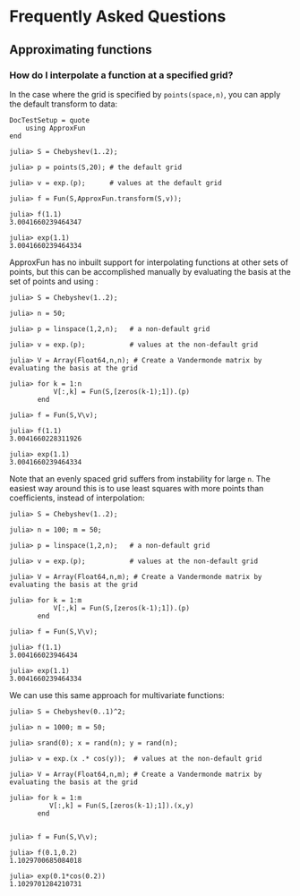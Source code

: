 # Frequently Asked Questions

## Approximating functions

### How do I interpolate a function at a specified grid?

In the case where the grid is specified by `points(space,n)`, you can apply the default transform to data:

```@meta
DocTestSetup = quote
    using ApproxFun
end
```

```jldoctest
julia> S = Chebyshev(1..2);

julia> p = points(S,20); # the default grid

julia> v = exp.(p);      # values at the default grid

julia> f = Fun(S,ApproxFun.transform(S,v));

julia> f(1.1)
3.0041660239464347

julia> exp(1.1)
3.0041660239464334
```

ApproxFun has no inbuilt support for interpolating functions at other sets of points, but this can be accomplished manually by evaluating the basis at the set of points and using \:

```jldoctest
julia> S = Chebyshev(1..2);

julia> n = 50;

julia> p = linspace(1,2,n);   # a non-default grid

julia> v = exp.(p);           # values at the non-default grid

julia> V = Array(Float64,n,n); # Create a Vandermonde matrix by evaluating the basis at the grid

julia> for k = 1:n
           V[:,k] = Fun(S,[zeros(k-1);1]).(p)
       end

julia> f = Fun(S,V\v);

julia> f(1.1)
3.0041660228311926

julia> exp(1.1)
3.0041660239464334
```

Note that an evenly spaced grid suffers from instability for large `n`.  The easiest way around this is to use least squares with more points than coefficients, instead of interpolation:

```jldoctest
julia> S = Chebyshev(1..2);

julia> n = 100; m = 50;

julia> p = linspace(1,2,n);   # a non-default grid

julia> v = exp.(p);           # values at the non-default grid

julia> V = Array(Float64,n,m); # Create a Vandermonde matrix by evaluating the basis at the grid

julia> for k = 1:m
           V[:,k] = Fun(S,[zeros(k-1);1]).(p)
       end

julia> f = Fun(S,V\v);

julia> f(1.1)
3.004166023946434

julia> exp(1.1)
3.0041660239464334
```

We can use this same approach for multivariate functions:

```jldoctest
julia> S = Chebyshev(0..1)^2;

julia> n = 1000; m = 50;

julia> srand(0); x = rand(n); y = rand(n);

julia> v = exp.(x .* cos(y));  # values at the non-default grid

julia> V = Array(Float64,n,m); # Create a Vandermonde matrix by evaluating the basis at the grid

julia> for k = 1:m
          V[:,k] = Fun(S,[zeros(k-1);1]).(x,y)
       end


julia> f = Fun(S,V\v);

julia> f(0.1,0.2)
1.1029700685084018

julia> exp(0.1*cos(0.2))
1.1029701284210731
```
